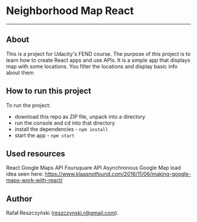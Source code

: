 # Neighborhood Map React
___
## About
This is a project for Udacity's FEND course. The purpose of this project is to learn how to create React apps and use APIs.
It is a simple app that displays map with some locations. You filter the locations and display basic info about them

## How to run this project
To run the project:
- download this repo as ZIP file, unpack into a directory
- run the console and cd into that directory
- install the dependencies - `npm install`
- start the app - `npm start`


## Used resources
React
Google Maps API
Foursquare API
Asynchronous Google Map load idea seen here: https://www.klaasnotfound.com/2016/11/06/making-google-maps-work-with-react/

## Author
Rafał Reszczyński (reszczynski.r@gmail.com).